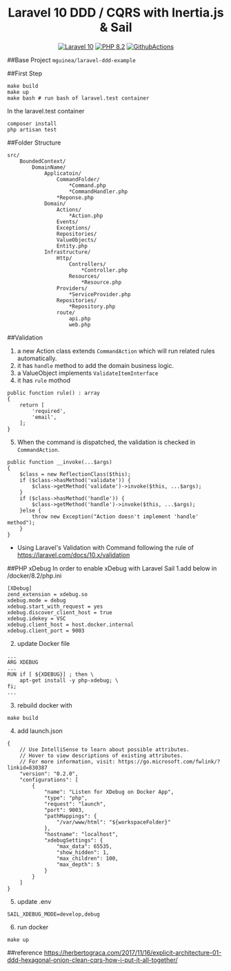 <h1 align="center">
  Laravel 10 DDD / CQRS with Inertia.js & Sail
</h1>

<p align="center">
    <a href="https://laravel.com/"><img src="https://img.shields.io/badge/Laravel-10-FF2D20.svg?style=flat&logo=laravel" alt="Laravel 10"/></a>
    <a href="https://www.php.net/"><img src="https://img.shields.io/badge/PHP-8.2-777BB4.svg?style=flat&logo=php" alt="PHP 8.2"/></a>
    <a href="https://github.com/younhoyoul/hexagonal-app/actions"><img src="https://github.com/younhoyoul/hexagonal-app/actions/workflows/laravel-tests.yml/badge.svg" alt="GithubActions"/></a>
</p>

##Base Project
`mguinea/laravel-ddd-example`

##First Step
```
make build
make up
make bash # run bash of laravel.test container
```
In the laravel.test container
```
composer install
php artisan test
```

##Folder Structure
```
src/
    BoundedContext/
        DomainName/
            Applicatoin/
                CommandFolder/
                    *Command.php
                    *CommandHandler.php
                *Reponse.php
            Domain/
                Actions/
                    *Action.php
                Events/
                Exceptions/
                Repositories/
                ValueObjects/
                Entity.php
            Infrastructure/
                Http/
                    Controllers/
                        *Controller.php
                    Resources/
                        *Resource.php
                Providers/
                    *ServiceProvider.php
                Repositories/
                    *Repository.php
                route/
                    api.php
                    web.php

```

##Validation
1. a new Action class extends `CommandAction` which will run related rules automatically.
2. it has `handle` method to add the domain business logic.
3. a ValueObject implements `ValidateItemInterface`
4. it has `rule` mothod
```
public function rule() : array
{
    return [
        'required',
        'email',
    ];
}
```
5. When the command is dispatched, the validation is checked in `CommandAction`.
```
public function __invoke(...$args)
{
    $class = new ReflectionClass($this);
    if ($class->hasMethod('validate')) {
        $class->getMethod('validate')->invoke($this, ...$args);
    }
    if ($class->hasMethod('handle')) {
        $class->getMethod('handle')->invoke($this, ...$args);
    }else {
        throw new Exception("Action doesn't implement 'handle' method");
    }
}
```

* Using Laravel's Validation with Command following the rule of https://laravel.com/docs/10.x/validation

##PHP xDebug
In order to enable xDebug with Laravel Sail
1.add below in /docker/8.2/php.ini
```
[XDebug]
zend_extension = xdebug.so
xdebug.mode = debug
xdebug.start_with_request = yes
xdebug.discover_client_host = true
xdebug.idekey = VSC
xdebug.client_host = host.docker.internal
xdebug.client_port = 9003
```
2. update Docker file
```
...
ARG XDEBUG
...
RUN if [ ${XDEBUG}] ; then \
    apt-get install -y php-xdebug; \
fi;
...
```
3. rebuild docker with 
```
make build
```
4. add launch.json
```
{
    // Use IntelliSense to learn about possible attributes.
    // Hover to view descriptions of existing attributes.
    // For more information, visit: https://go.microsoft.com/fwlink/?linkid=830387
    "version": "0.2.0",
    "configurations": [
        {
            "name": "Listen for XDebug on Docker App",
            "type": "php",
            "request": "launch",
            "port": 9003,
            "pathMappings": {
                "/var/www/html": "${workspaceFolder}"
            },
            "hostname": "localhost",
            "xdebugSettings": {
                "max_data": 65535,
                "show_hidden": 1,
                "max_children": 100,
                "max_depth": 5
            }
        }
    ]
}
```
5. update .env
```
SAIL_XDEBUG_MODE=develop,debug
```
6. run docker
```
make up
```

##reference
https://herbertograca.com/2017/11/16/explicit-architecture-01-ddd-hexagonal-onion-clean-cqrs-how-i-put-it-all-together/